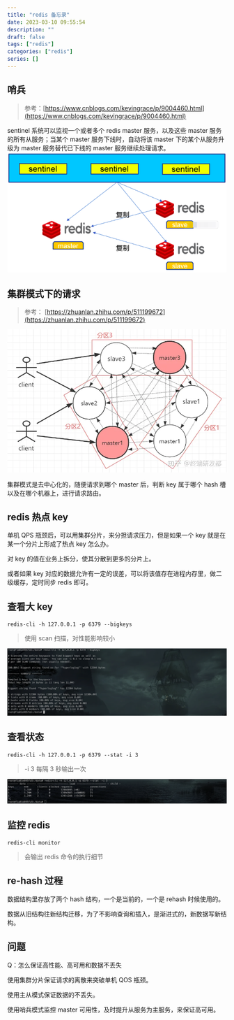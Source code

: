 ```yaml
---
title: "redis 备忘录"
date: 2023-03-10 09:55:54
description: ""
draft: false
tags: ["redis"]
categories: ["redis"]
series: []
---
```


## 哨兵

> 参考：[https://www.cnblogs.com/kevingrace/p/9004460.html](https://www.cnblogs.com/kevingrace/p/9004460.html)

sentinel 系统可以监视一个或者多个 redis master 服务，以及这些 master 服务的所有从服务；当某个 master 服务下线时，自动将该 master 下的某个从服务升级为 master 服务替代已下线的 master 服务继续处理请求。
![](https://raw.githubusercontent.com/zzkrix/blog-images/main/assets/image-20230310095645257.png)

## 集群模式下的请求

> 参考： [https://zhuanlan.zhihu.com/p/511199672](https://zhuanlan.zhihu.com/p/511199672)

![](https://raw.githubusercontent.com/zzkrix/blog-images/main/assets/image-20230310102213209.png)

集群模式是去中心化的，随便请求到哪个 master 后，判断 key 属于哪个 hash 槽以及在哪个机器上，进行请求路由。

## redis 热点 key

单机 QPS 瓶颈后，可以用集群分片，来分担请求压力，但是如果一个 key 就是在某一个分片上形成了热点 key 怎么办。

对 key 的值在业务上拆分，使其分散到更多的分片上。

或者如果 key 对应的数据允许有一定的误差，可以将该值存在进程内存里，做二级缓存，定时同步 redis 即可。

## 查看大 key

`redis-cli -h 127.0.0.1 -p 6379 --bigkeys`

> 使用 scan 扫描，对性能影响较小

![](https://raw.githubusercontent.com/zzkrix/blog-images/main/assets/image-20230310212039340.png)

## 查看状态

`redis-cli -h 127.0.0.1 -p 6379 --stat -i 3`

> -i 3 每隔 3 秒输出一次

![](https://raw.githubusercontent.com/zzkrix/blog-images/main/assets/image-20230310213230350.png)

## 监控 redis

`redis-cli monitor`

> 会输出 redis 命令的执行细节

## re-hash 过程

数据结构里存放了两个 hash 结构，一个是当前的，一个是 rehash 时候使用的。

数据从旧结构往新结构迁移，为了不影响查询和插入，是渐进式的，新数据写新结构。

## 问题

Q：怎么保证高性能、高可用和数据不丢失

使用集群分片保证请求的离散来突破单机 QOS 瓶颈。

使用主从模式保证数据的不丢失。

使用哨兵模式监控 master 可用性，及时提升从服务为主服务，来保证高可用。
